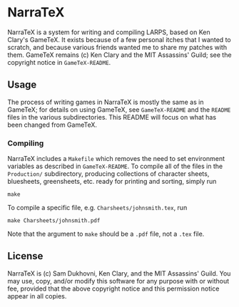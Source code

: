 # NarraTeX

NarraTeX is a system for writing and compiling LARPS, based on Ken
Clary's GameTeX.  It exists because of a few personal itches that I
wanted to scratch, and because various friends wanted me to share my
patches with them.  GameTeX remains (c) Ken Clary and the MIT
Assassins' Guild; see the copyright notice in `GameTeX-README`.

## Usage

The process of writing games in NarraTeX is mostly the same as in
GameTeX; for details on using GameTeX, see `GameTeX-README` and the
`README` files in the various subdirectories.  This README will focus
on what has been changed from GameTeX.

### Compiling

NarraTeX includes a `Makefile` which removes the need to set
environment variables as described in `GameTeX-README`.  To compile
all of the files in the `Production/` subdirectory, producing
collections of character sheets, bluesheets, greensheets, etc. ready
for printing and sorting, simply run

    make

To compile a specific file, e.g. `Charsheets/johnsmith.tex`, run

    make Charsheets/johnsmith.pdf

Note that the argument to `make` should be a `.pdf` file, not a `.tex`
file.

## License

NarraTeX is (c) Sam Dukhovni, Ken Clary, and the MIT Assassins' Guild.
You may use, copy, and/or modify this software for any purpose with or
without fee, provided that the above copyright notice and this
permission notice appear in all copies.